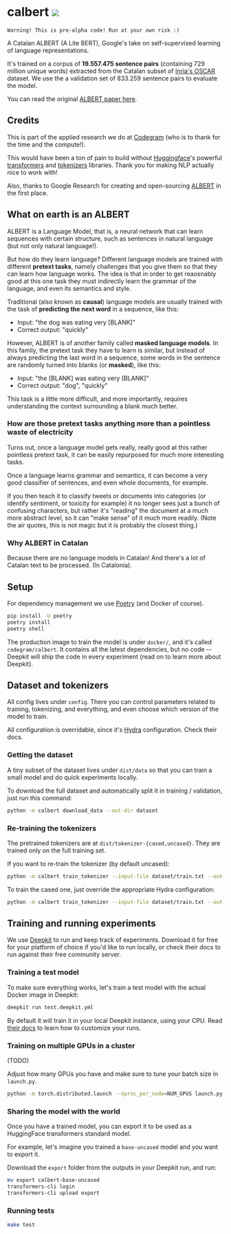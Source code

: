 # calbert ![](https://github.com/codegram/calbert/workflows/Tests/badge.svg)

`Warning! This is pre-alpha code! Run at your own risk :)`

A Catalan ALBERT (A Lite BERT), Google's take on self-supervised learning of language representations.

It's trained on a corpus of **19.557.475 sentence pairs** (containing 729 million unique words) extracted from the Catalan subset of [Inria's OSCAR](https://traces1.inria.fr/oscar/) dataset. We use the a validation set of 833.259 sentence pairs to evaluate the model.

You can read the original [ALBERT paper here](https://arxiv.org/pdf/1909.11942.pdf).

## Credits

This is part of the applied research we do at [Codegram](https://codegram.com) (who is to thank for the time and the compute!).

This would have been a ton of pain to build without [Huggingface](http://huggingface.co)'s powerful [transformers](http://github.com/huggingface/transformers) and [tokenizers](http://github.com/huggingface/tokenizers) libraries. Thank you for making NLP actually nice to work with!

Also, thanks to Google Research for creating and open-sourcing [ALBERT](https://github.com/google-research/ALBERT) in the first place.

## What on earth is an ALBERT

ALBERT is a Language Model, that is, a neural network that can learn sequences with certain structure, such as sentences in natural language (but not only natural language!).

But how do they learn language? Different language models are trained with different **pretext tasks**, namely challenges that you give them so that they can learn how language works. The idea is that in order to get reaosnably good at this one task they must indirectly learn the grammar of the language, and even its semantics and style.

Traditional (also known as **causal**) language models are usually trained with the task of **predicting the next word** in a sequence, like this:

- Input: "the dog was eating very [BLANK]"
- Correct output: "quickly"

However, ALBERT is of another family called **masked language models**. In this family, the pretext task they have to learn is similar, but instead of always predicting the last word in a sequence, some words in the sentence are randomly turned into blanks (or **masked**), like this:

- Input: "the [BLANK] was eating very [BLANK]"
- Correct output: "dog", "quickly"

This task is a little more difficult, and more importantly, requires understanding the context surrounding a blank much better.

### How are those pretext tasks anything more than a pointless waste of electricity

Turns out, once a language model gets really, really good at this rather pointless pretext task, it can be easily repurposed for much more interesting tasks.

Once a language learns grammar and semantics, it can become a very good classifier of sentences, and even whole documents, for example.

If you then teach it to classify tweets or documents into categories (or identify sentiment, or toxicity for example) it no longer sees just a bunch of confusing characters, but rather it's "reading" the document at a much more abstract level, so it can "make sense" of it much more readily. (Note the air quotes, this is not magic but it is probably the closest thing.)

### Why ALBERT in Catalan

Because there are no language models in Catalan! And there's a lot of Catalan text to be processed. (In Catalonia).

## Setup

For dependency management we use [Poetry](https://python-poetry.org) (and Docker of course).


```bash
pip install -U poetry
poetry install
poetry shell
```

The production image to train the model is under `docker/`, and it's called `codegram/calbert`. It contains all the latest dependencies, but no code -- Deepkit will ship the code in every experiment (read on to learn more about Deepkit).

## Dataset and tokenizers

All config lives under `config`. There you can control parameters related to training, tokenizing, and everything, and even choose which version of the model to train.

All configuration is overridable, since it's [Hydra](https://hydra.cc) configuration. Check their docs.

### Getting the dataset

A tiny subset of the dataset lives under `dist/data` so that you can train a small model and do quick experiments locally.

To download the full dataset and automatically split it in training / validation, just run this command:

```bash
python -m calbert download_data --out-dir dataset
```

### Re-training the tokenizers

The pretrained tokenizers are at `dist/tokenizer-{cased,uncased}`. They are trained only on the full training set.

If you want to re-train the tokenizer (by default uncased):

```bash
python -m calbert train_tokenizer --input-file dataset/train.txt --out-dir tokenizer
```

To train the cased one, just override the appropriate Hydra configuration:

```bash
python -m calbert train_tokenizer --input-file dataset/train.txt --out-dir tokenizer vocab.lowercase=False
```

## Training and running experiments

We use [Deepkit](https://deepkit.ai) to run and keep track of experiments. Download it for free for your platform of choice if you'd like to run locally, or check their docs to run against their free community server.

### Training a test model

To make sure everything works, let's train a test model with the actual Docker image in Deepkit:

```bash
deepkit run test.deepkit.yml
```

By default it will train it in your local Deepkit instance, using your CPU. Read [their docs](https://deepkit.ai/documentation/getting-started) to learn how to customize your runs.

### Training on multiple GPUs in a cluster

(TODO)

Adjust how many GPUs you have and make sure to tune your batch size in `launch.py`.

```bash
python -m torch.distributed.launch --nproc_per_node=NUM_GPUS launch.py
```

### Sharing the model with the world

Once you have a trained model, you can export it to be used as a HuggingFace transformers standard model.

For example, let's imagine you trained a `base-uncased` model and you want to export it.

Download the `export` folder from the outputs in your Deepkit run, and run:

```bash
mv export calbert-base-uncased
transformers-cli login
transformers-cli upload export
```

### Running tests

```bash
make test
```
